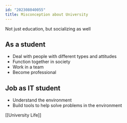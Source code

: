 ```yaml
---
id: "202308040055"
title: Misconception about University
---
```


Not just education, but socializing as well

## As a student

- Deal with people with different types and attitudes
- Function together in society
- Work in a team
- Become professional

## Job as IT student

- Understand the environment
- Build tools to help solve problems in the environment

[[University Life]]
